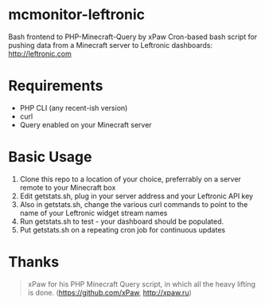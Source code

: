 mcmonitor-leftronic
===================

Bash frontend to PHP-Minecraft-Query by xPaw
Cron-based bash script for pushing data from a Minecraft server to Leftronic dashboards: http://leftronic.com


Requirements
============
* PHP CLI (any recent-ish version)
* curl
* Query enabled on your Minecraft server


Basic Usage
===========

1. Clone this repo to a location of your choice, preferrably on a server remote to your Minecraft box
2. Edit getstats.sh, plug in your server address and your Leftronic API key
3. Also in getstats.sh, change the various curl commands to point to the name of your Leftronic widget stream names
4. Run getstats.sh to test - your dashboard should be populated.
5. Put getstats.sh on a repeating cron job for continuous updates


Thanks
======
> xPaw for his PHP Minecraft Query script, in which all the heavy lifting is done. (https://github.com/xPaw, http://xpaw.ru)
